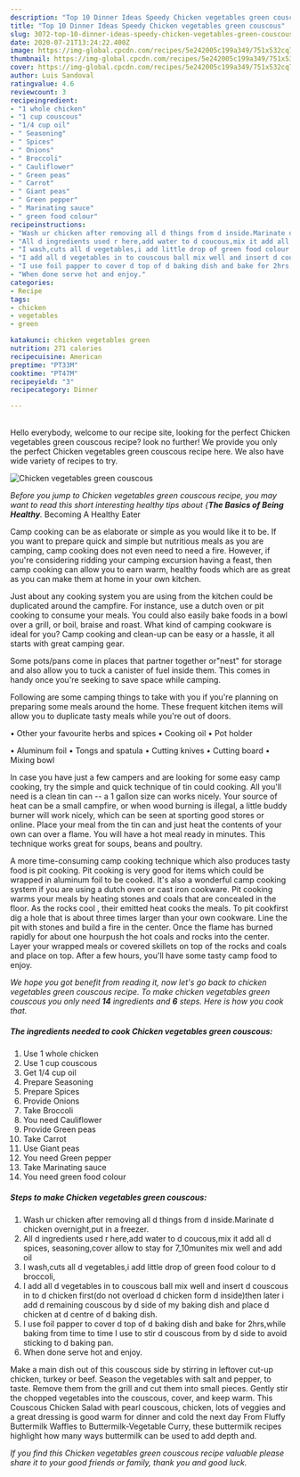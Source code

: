 ```yaml
---
description: "Top 10 Dinner Ideas Speedy Chicken vegetables green couscous"
title: "Top 10 Dinner Ideas Speedy Chicken vegetables green couscous"
slug: 3072-top-10-dinner-ideas-speedy-chicken-vegetables-green-couscous
date: 2020-07-21T13:24:22.400Z
image: https://img-global.cpcdn.com/recipes/5e242005c199a349/751x532cq70/chicken-vegetables-green-couscous-recipe-main-photo.jpg
thumbnail: https://img-global.cpcdn.com/recipes/5e242005c199a349/751x532cq70/chicken-vegetables-green-couscous-recipe-main-photo.jpg
cover: https://img-global.cpcdn.com/recipes/5e242005c199a349/751x532cq70/chicken-vegetables-green-couscous-recipe-main-photo.jpg
author: Luis Sandoval
ratingvalue: 4.6
reviewcount: 3
recipeingredient:
- "1 whole chicken"
- "1 cup couscous"
- "1/4 cup oil"
- " Seasoning"
- " Spices"
- " Onions"
- " Broccoli"
- " Cauliflower"
- " Green peas"
- " Carrot"
- " Giant peas"
- " Green pepper"
- " Marinating sauce"
- " green food colour"
recipeinstructions:
- "Wash ur chicken after removing all d things from d inside.Marinate d chicken overnight,put in a freezer."
- "All d ingredients used r here,add water to d coucous,mix it add all d spices, seasoning,cover allow to stay for 7_10munites mix well and add oil"
- "I wash,cuts all d vegetables,i add little drop of green food colour to d broccoli,"
- "I add all d vegetables in to couscous ball mix well and insert d couscous in to d chicken first(do not overload d chicken form d inside)then later i add d remaining couscous by d side of my baking dish and place d chicken at d centre of d baking dish."
- "I use foil papper to cover d top of d baking dish and bake for 2hrs,while baking from time to time I use to stir d couscous from by d side to avoid sticking to d baking pan."
- "When done serve hot and enjoy."
categories:
- Recipe
tags:
- chicken
- vegetables
- green

katakunci: chicken vegetables green 
nutrition: 271 calories
recipecuisine: American
preptime: "PT33M"
cooktime: "PT47M"
recipeyield: "3"
recipecategory: Dinner

---
```

<br>
Hello everybody, welcome to our recipe site, looking for the perfect Chicken vegetables green couscous recipe? look no further! We provide you only the perfect Chicken vegetables green couscous recipe here. We also have wide variety of recipes to try.
<br>


![Chicken vegetables green couscous](https://img-global.cpcdn.com/recipes/5e242005c199a349/751x532cq70/chicken-vegetables-green-couscous-recipe-main-photo.jpg)

<i>Before you jump to Chicken vegetables green couscous recipe, you may want to read this short interesting healthy tips about {<strong>The Basics of Being Healthy</strong>.</i>
Becoming A Healthy Eater

    
Camp cooking can be as elaborate or simple as you would like it to be. If you want to prepare quick and simple but nutritious meals as you are camping, camp cooking does not even need to need a fire. However, if you're considering ridding your camping excursion having a feast, then camp cooking can allow you to earn warm, healthy foods which are as great as you can make them at home in your own kitchen.

 Just about any cooking system you are using from the kitchen could be duplicated around the campfire. For instance, use a dutch oven or pit cooking to consume your meals. You could also easily bake foods in a bowl over a grill, or boil, braise and roast. What kind of camping cookware is ideal for you? Camp cooking and clean-up can be easy or a hassle, it all starts with great camping gear.

Some pots/pans come in places that partner together or"nest" for storage and also allow you to tuck a canister of fuel inside them. This comes in handy once you're seeking to save space while camping.

Following are some camping things to take with you if you're planning on preparing some meals around the home. These frequent kitchen items will allow you to duplicate tasty meals while you're out of doors.


• Other your favourite herbs and spices
• Cooking oil
• Pot holder

• Aluminum foil
• Tongs and spatula
• Cutting knives
• Cutting board
• Mixing bowl


In case you have just a few campers and are looking for some easy camp cooking, try the simple and quick technique of tin could cooking. All you'll need is a clean tin can -- a 1 gallon size can works nicely. Your source of heat can be a small campfire, or when wood burning is illegal, a little buddy burner will work nicely, which can be seen at sporting good stores or online. Place your meal from the tin can and just heat the contents of your own can over a flame. You will have a hot meal ready in minutes.  This technique works great for soups, beans and poultry.

A more time-consuming camp cooking technique which also produces tasty food is pit cooking. Pit cooking is very good for items which could be wrapped in aluminum foil to be cooked.  It's also a wonderful camp cooking system if you are using a dutch oven or cast iron cookware. Pit cooking warms your meals by heating stones and coals that are concealed in the floor. As the rocks cool , their emitted heat cooks the meals. To pit cookfirst dig a hole that is about three times larger than your own cookware. Line the pit with stones and build a fire in the center. Once the flame has burned rapidly for about one hourpush the hot coals and rocks into the center. Layer your wrapped meals or covered skillets on top of the rocks and coals and place on top. After a few hours, you'll have some tasty camp food to enjoy.


<i>We hope you got benefit from reading it, now let's go back to chicken vegetables green couscous recipe. To make chicken vegetables green couscous you only need <strong>14</strong> ingredients and <strong>6</strong> steps. Here is how you cook that.
</i>

##### The ingredients needed to cook Chicken vegetables green couscous:

1. Use 1 whole chicken
1. Use 1 cup couscous
1. Get 1/4 cup oil
1. Prepare  Seasoning
1. Prepare  Spices
1. Provide  Onions
1. Take  Broccoli
1. You need  Cauliflower
1. Provide  Green peas
1. Take  Carrot
1. Use  Giant peas
1. You need  Green pepper
1. Take  Marinating sauce
1. You need  green food colour


##### Steps to make Chicken vegetables green couscous:

1. Wash ur chicken after removing all d things from d inside.Marinate d chicken overnight,put in a freezer.
1. All d ingredients used r here,add water to d coucous,mix it add all d spices, seasoning,cover allow to stay for 7_10munites mix well and add oil
1. I wash,cuts all d vegetables,i add little drop of green food colour to d broccoli,
1. I add all d vegetables in to couscous ball mix well and insert d couscous in to d chicken first(do not overload d chicken form d inside)then later i add d remaining couscous by d side of my baking dish and place d chicken at d centre of d baking dish.
1. I use foil papper to cover d top of d baking dish and bake for 2hrs,while baking from time to time I use to stir d couscous from by d side to avoid sticking to d baking pan.
1. When done serve hot and enjoy.


Make a main dish out of this couscous side by stirring in leftover cut-up chicken, turkey or beef. Season the vegetables with salt and pepper, to taste. Remove them from the grill and cut them into small pieces. Gently stir the chopped vegetables into the couscous, cover, and keep warm. This Couscous Chicken Salad with pearl couscous, chicken, lots of veggies and a great dressing is good warm for dinner and cold the next day From Fluffy Buttermilk Waffles to Buttermilk-Vegetable Curry, these buttermilk recipes highlight how many ways buttermilk can be used to add depth and. 

<i>If you find this Chicken vegetables green couscous recipe valuable please share it to your good friends or family, thank you and good luck.</i>
